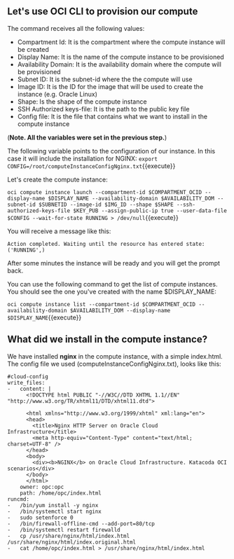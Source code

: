 ## Let's use OCI CLI to provision our compute

The command receives all the following values:
- Compartment Id: It is the compartment where the compute instance will be created
- Display Name: It is the name of the compute instance to be provisioned
- Availability Domain: It is the availability domain where the compute will be provisioned
- Subnet ID: It is the subnet-id where the the compute will use
- Image ID: It is the ID for the image that will be used to create the instance (e.g. Oracle Linux)
- Shape: Is the shape of the compute instance
- SSH Authorized keys-file: It is the path to the public key file
- Config file: It is the file that contains what we want to install in the compute instance

(**Note. All the variables were set in the previous step.**)

The following variable points to the configuration of our instance. In this case it will include the installation for NGINX:
`export CONFIG=/root/computeInstanceConfigNginx.txt`{{execute}}

Let's create the compute instance:

`oci compute instance launch --compartment-id $COMPARTMENT_OCID --display-name $DISPLAY_NAME --availability-domain $AVAILABILITY_DOM --subnet-id $SUBNETID --image-id $IMG_ID --shape $SHAPE --ssh-authorized-keys-file $KEY_PUB --assign-public-ip true --user-data-file $CONFIG --wait-for-state RUNNING > /dev/null`{{execute}}

You will receive a message like this:

~~~~~
Action completed. Waiting until the resource has entered state: ('RUNNING',)
~~~~~

After some minutes the instance will be ready and you will get the prompt back.

You can use the following command to get the list of compute instances. You should see the one you've created with the name $DISPLAY_NAME:

`oci compute instance list --compartment-id $COMPARTMENT_OCID --availability-domain $AVAILABILITY_DOM --display-name $DISPLAY_NAME`{{execute}}

## What did we install in the compute instance?

We have installed **nginx** in the compute instance, with a simple index.html. The config file we used (computeInstanceConfigNginx.txt), looks like this:

~~~~
#cloud-config
write_files:
-   content: |
      <!DOCTYPE html PUBLIC "-//W3C//DTD XHTML 1.1//EN" "http://www.w3.org/TR/xhtml11/DTD/xhtml11.dtd">

      <html xmlns="http://www.w3.org/1999/xhtml" xml:lang="en">
      <head>
        <title>Nginx HTTP Server on Oracle Cloud Infrastructure</title>
        <meta http-equiv="Content-Type" content="text/html; charset=UTF-8" />
      </head>
      <body>
        <div><b>NGINX</b> on Oracle Cloud Infrastructure. Katacoda OCI scenarios</div>
      </body>
      </html>
    owner: opc:opc
    path: /home/opc/index.html
runcmd:
-   /bin/yum install -y nginx
-   /bin/systemctl start nginx
-   sudo setenforce 0
-   /bin/firewall-offline-cmd --add-port=80/tcp
-   /bin/systemctl restart firewalld
-   cp /usr/share/nginx/html/index.html /usr/share/nginx/html/index.original.html
-   cat /home/opc/index.html > /usr/share/nginx/html/index.html
~~~~